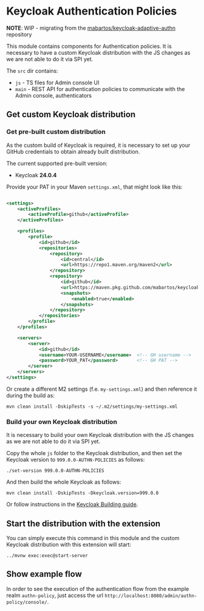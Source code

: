 # Keycloak Authentication Policies

**NOTE**: WIP - migrating from the [mabartos/keycloak-adaptive-authn](https://github.com/mabartos/keycloak-adaptive-authn) repository

This module contains components for Authentication policies.
It is necessary to have a custom Keycloak distribution with the JS changes as we are not able to do it via SPI yet.

The `src` dir contains:

* `js` - TS files for Admin console UI
* `main` - REST API for authentication policies to communicate with the Admin console, authenticators

## Get custom Keycloak distribution

### Get pre-built custom distribution
As the custom build of Keycloak is required, it is necessary to set up your GitHub credentials to obtain already built distribution.

The current supported pre-built version:
- Keycloak **24.0.4**

Provide your PAT in your Maven `settings.xml`, that might look like this:

```xml

<settings>
    <activeProfiles>
        <activeProfile>github</activeProfile>
    </activeProfiles>

    <profiles>
        <profile>
            <id>github</id>
            <repositories>
                <repository>
                    <id>central</id>
                    <url>https://repo1.maven.org/maven2</url>
                </repository>
                <repository>
                    <id>github</id>
                    <url>https://maven.pkg.github.com/mabartos/keycloak</url>
                    <snapshots>
                        <enabled>true</enabled>
                    </snapshots>
                </repository>
            </repositories>
        </profile>
    </profiles>

    <servers>
        <server>
            <id>github</id>
            <username>YOUR-USERNAME</username>  <!-- GH username -->
            <password>YOUR_PAT</password>       <!-- GH PAT -->
        </server>
    </servers>
</settings>
```

Or create a different M2 settings (f.e. `my-settings.xml`) and then reference it during the build as:

```shell
mvn clean install -DskipTests -s ~/.m2/settings/my-settings.xml
```

### Build your own Keycloak distribution
It is necessary to build your own Keycloak distribution with the JS changes as we are not able to do it via SPI yet.

Copy the whole `js` folder to the Keycloak distribution, and then set the Keycloak version to `999.0.0-AUTHN-POLICIES` as follows:
```shell
./set-version 999.0.0-AUTHN-POLICIES
```

And then build the whole Keycloak as follows:
```shell
mvn clean install -DskipTests -Dkeycloak.version=999.0.0
```

Or follow instructions in the [Keycloak Building guide](https://github.com/keycloak/keycloak/blob/main/docs/building.md).

## Start the distribution with the extension

You can simply execute this command in this module and the custom Keycloak distribution with this extension will start:
```shell
../mvnw exec:exec@start-server
```

## Show example flow

In order to see the execution of the authentication flow from the example realm `authn-policy`, just access the url `http://localhost:8080/admin/authn-policy/console/`.